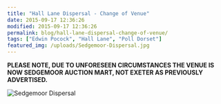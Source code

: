 ```yaml
---
title: "Hall Lane Dispersal - Change of Venue"
date: 2015-09-17 12:36:26
modified: 2015-09-17 12:36:26
permalink: blog/hall-lane-dispersal-change-of-venue/
tags: ["Edwin Pocock", "Hall Lane", "Poll Dorset"]
featured_img: /uploads/Sedgemoor-Dispersal.jpg
---
```


**PLEASE NOTE, DUE TO UNFORESEEN CIRCUMSTANCES THE VENUE IS NOW SEDGEMOOR AUCTION MART, NOT EXETER AS PREVIOUSLY ADVERTISED.**

![Sedgemoor Dispersal](/uploads/Sedgemoor-Dispersal.jpg)
